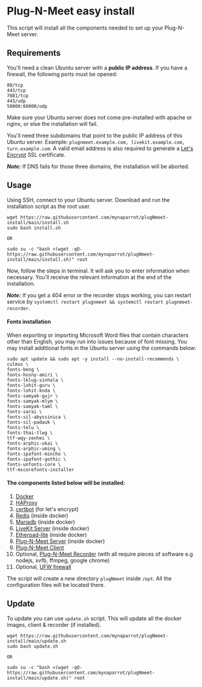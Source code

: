 # Plug-N-Meet easy install

This script will install all the components needed to set up your Plug-N-Meet server.

## Requirements

You'll need a clean Ubuntu server with a **public IP address**. If you have a firewall, the following ports must be
opened:

```
80/tcp
443/tcp
7881/tcp
443/udp
50000:60000/udp
```

Make sure your Ubuntu server does not come pre-installed with apache or nginx, or else the installation will fail.

You'll need three subdomains that point to the public IP address of this Ubuntu server.
Example: ```plugnmeet.example.com, livekit.example.com, turn.example.com```. A valid email address is also required to
generate a [Let's Encrypt](https://letsencrypt.org/) SSL certificate.

***Note:*** If DNS fails for those three domains, the installation will be aborted.

## Usage

Using SSH, connect to your Ubuntu server. Download and run the installation script as the root user.

```
wget https://raw.githubusercontent.com/mynaparrot/plugNmeet-install/main/install.sh
sudo bash install.sh

OR

sudo su -c "bash <(wget -qO- https://raw.githubusercontent.com/mynaparrot/plugNmeet-install/main/install.sh)" root
```

Now, follow the steps in terminal. It will ask you to enter information when necessary. You'll receive the relevant
information at the end of the installation.

***Note:*** If you get a 404 error or the recorder stops working, you can restart service
by `systemctl restart plugnmeet && systemctl restart plugnmeet-recorder`.

#### Fonts installation 
When exporting or importing Microsoft Word files that contain characters other than English, you may run into issues because of font missing. You may install additional fonts in the Ubuntu server using the commands below:

```
sudo apt update && sudo apt -y install --no-install-recommends \
culmus \
fonts-beng \
fonts-hosny-amiri \
fonts-lklug-sinhala \
fonts-lohit-guru \
fonts-lohit-knda \
fonts-samyak-gujr \
fonts-samyak-mlym \
fonts-samyak-taml \
fonts-sarai \
fonts-sil-abyssinica \
fonts-sil-padauk \
fonts-telu \
fonts-thai-tlwg \
ttf-wqy-zenhei \
fonts-arphic-ukai \
fonts-arphic-uming \
fonts-ipafont-mincho \
fonts-ipafont-gothic \
fonts-unfonts-core \
ttf-mscorefonts-installer
```
#### The components listed below will be installed:

1) [Docker](https://docs.docker.com/engine/install/ubuntu/)
2) [HAProxy](https://www.haproxy.org/)
3) [certbot](https://certbot.eff.org/) (for let's encrypt)
4) [Redis](https://hub.docker.com/_/redis) (inside docker)
5) [Mariadb](https://hub.docker.com/_/mariadb) (inside docker)
6) [LiveKit Server](https://github.com/livekit/livekit-server) (inside docker)
7) [Etherpad-lite](https://github.com/mynaparrot/plugNmeet-etherpad) (inside docker)
8) [Plug-N-Meet Server](https://github.com/mynaparrot/plugNmeet-server) (inside docker)
9) [Plug-N-Meet Client](https://github.com/mynaparrot/plugNmeet-client)
10) Optional, [Plug-N-Meet Recorder](https://github.com/mynaparrot/plugNmeet-recorder) (with all require pieces of
    software e.g nodejs, xvfb, ffmpeg, google chrome)
11) Optional, [UFW firewall](https://help.ubuntu.com/community/UFW)

The script will create a new directory `plugNmeet` inside `/opt`. All the configuration files will be located there.

## Update
To update you can use `update.sh` script. This will update all the docker images, client & recorder (if installed).

```
wget https://raw.githubusercontent.com/mynaparrot/plugNmeet-install/main/update.sh
sudo bash update.sh

OR

sudo su -c "bash <(wget -qO- https://raw.githubusercontent.com/mynaparrot/plugNmeet-install/main/update.sh)" root
```